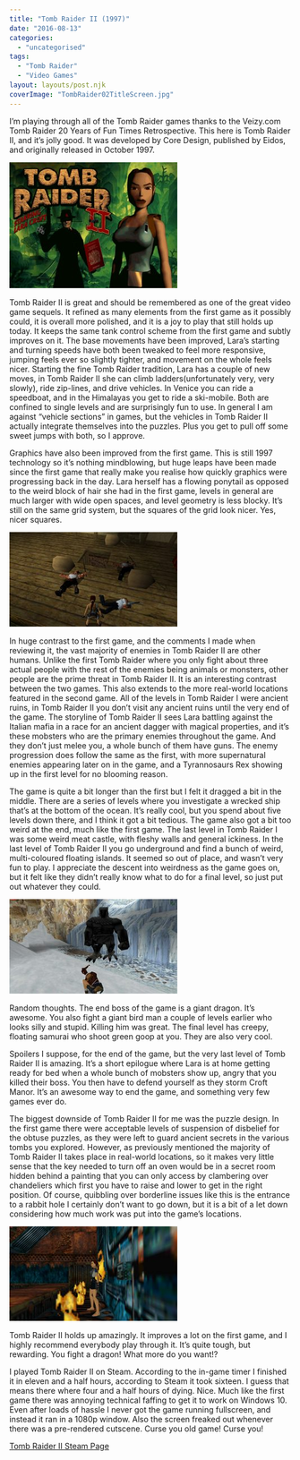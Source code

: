 ```yaml
---
title: "Tomb Raider II (1997)"
date: "2016-08-13"
categories: 
  - "uncategorised"
tags: 
  - "Tomb Raider"
  - "Video Games"
layout: layouts/post.njk
coverImage: "TombRaider02TitleScreen.jpg"
---
```


I’m playing through all of the Tomb Raider games thanks to the Veizy.com Tomb Raider 20 Years of Fun Times Retrospective. This here is Tomb Raider II, and it’s jolly good. It was developed by Core Design, published by Eidos, and originally released in October 1997.

![Tomb Raider II Title Screen](images/TombRaider02TitleScreen-300x225.jpg "Tomb Raider II Title Screen")

Tomb Raider II is great and should be remembered as one of the great video game sequels. It refined as many elements from the first game as it possibly could, it is overall more polished, and it is a joy to play that still holds up today. It keeps the same tank control scheme from the first game and subtly improves on it. The base movements have been improved, Lara’s starting and turning speeds have both been tweaked to feel more responsive, jumping feels ever so slightly tighter, and movement on the whole feels nicer. Starting the fine Tomb Raider tradition, Lara has a couple of new moves, in Tomb Raider II she can climb ladders(unfortunately very, very slowly), ride zip-lines, and drive vehicles. In Venice you can ride a speedboat, and in the Himalayas you get to ride a ski-mobile. Both are confined to single levels and are surprisingly fun to use. In general I am against “vehicle sections” in games, but the vehicles in Tomb Raider II actually integrate themselves into the puzzles. Plus you get to pull off some sweet jumps with both, so I approve.

Graphics have also been improved from the first game. This is still 1997 technology so it’s nothing mindblowing, but huge leaps have been made since the first game that really make you realise how quickly graphics were progressing back in the day. Lara herself has a flowing ponytail as opposed to the weird block of hair she had in the first game, levels in general are much larger with wide open spaces, and level geometry is less blocky. It’s still on the same grid system, but the squares of the grid look nicer. Yes, nicer squares.

![](images/TombRaider02Archeology-300x169.jpg "Lara putting her degree in archaeology to good use")

In huge contrast to the first game, and the comments I made when reviewing it, the vast majority of enemies in Tomb Raider II are other humans. Unlike the first Tomb Raider where you only fight about three actual people with the rest of the enemies being animals or monsters, other people are the prime threat in Tomb Raider II. It is an interesting contrast between the two games. This also extends to the more real-world locations featured in the second game. All of the levels in Tomb Raider I were ancient ruins, in Tomb Raider II you don’t visit any ancient ruins until the very end of the game. The storyline of Tomb Raider II sees Lara battling against the Italian mafia in a race for an ancient dagger with magical properties, and it’s these mobsters who are the primary enemies throughout the game. And they don’t just melee you, a whole bunch of them have guns. The enemy progression does follow the same as the first, with more supernatural enemies appearing later on in the game, and a Tyrannosaurs Rex showing up in the first level for no blooming reason.

The game is quite a bit longer than the first but I felt it dragged a bit in the middle. There are a series of levels where you investigate a wrecked ship that’s at the bottom of the ocean. It’s really cool, but you spend about five levels down there, and I think it got a bit tedious. The game also got a bit too weird at the end, much like the first game. The last level in Tomb Raider I was some weird meat castle, with fleshy walls and general ickiness. In the last level of Tomb Raider II you go underground and find a bunch of weird, multi-coloured floating islands. It seemed so out of place, and wasn’t very fun to play. I appreciate the descent into weirdness as the game goes on, but it felt like they didn’t really know what to do for a final level, so just put out whatever they could.

![Lara Croft fighting a giant bird man](images/TombRaider02BirdMan-300x169.jpg "This giant bird man is supposed to be scary, but I find him hilarious")

Random thoughts. The end boss of the game is a giant dragon. It’s awesome. You also fight a giant bird man a couple of levels earlier who looks silly and stupid. Killing him was great. The final level has creepy, floating samurai who shoot green goop at you. They are also very cool.

Spoilers I suppose, for the end of the game, but the very last level of Tomb Raider II is amazing. It’s a short epilogue where Lara is at home getting ready for bed when a whole bunch of mobsters show up, angry that you killed their boss. You then have to defend yourself as they storm Croft Manor. It’s an awesome way to end the game, and something very few games ever do.

The biggest downside of Tomb Raider II for me was the puzzle design. In the first game there were acceptable levels of suspension of disbelief for the obtuse puzzles, as they were left to guard ancient secrets in the various tombs you explored. However, as previously mentioned the majority of Tomb Raider II takes place in real-world locations, so it makes very little sense that the key needed to turn off an oven would be in a secret room hidden behind a painting that you can only access by clambering over chandeliers which first you have to raise and lower to get in the right position. Of course, quibbling over borderline issues like this is the entrance to a rabbit hole I certainly don’t want to go down, but it is a bit of a let down considering how much work was put into the game’s locations.

![](images/TombRaider02Hot-300x169.jpg "Please insert your own joke about how hot Lara Croft is")

Tomb Raider II holds up amazingly. It improves a lot on the first game, and I highly recommend everybody play through it. It’s quite tough, but rewarding. You fight a dragon! What more do you want!?

I played Tomb Raider II on Steam. According to the in-game timer I finished it in eleven and a half hours, according to Steam it took sixteen. I guess that means there where four and a half hours of dying. Nice. Much like the first game there was annoying technical faffing to get it to work on Windows 10. Even after loads of hassle I never got the game running fullscreen, and instead it ran in a 1080p window. Also the screen freaked out whenever there was a pre-rendered cutscene. Curse you old game! Curse you!

[Tomb Raider II Steam Page](http://store.steampowered.com/app/225300/Tomb_Raider_II/)
